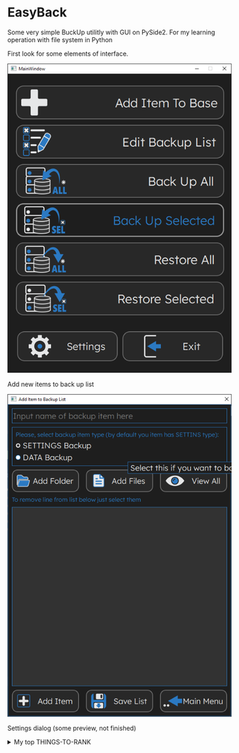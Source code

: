 # EasyBack

Some very simple BuckUp utilitly with GUI on PySide2. For my learning operation with file system in
Python

First look for some elements of interface.

<picture>
 <source media="(prefers-color-scheme: dark)" srcset="arhiv/screens/Screen_01.png">
 <source media="(prefers-color-scheme: light)" srcset="arhiv/screens/Screen_01.png">
 <img alt="Home screen" src="arhiv/screens/Screen_01.png">
</picture>



Add new items to back up list

<picture>
 <source media="(prefers-color-scheme: dark)" srcset="arhiv/screens/Screen_02.png">
 <source media="(prefers-color-scheme: light)" srcset="arhiv/screens/Screen_02.png">
 <img alt="Home screen" src="arhiv/screens/Screen_02.png">
</picture>


Settings dialog (some preview, not finished)
<details>
<summary>My top THINGS-TO-RANK</summary>

<picture>
 <source media="(prefers-color-scheme: dark)" srcset="arhiv/screens/Screen_03.png">
 <source media="(prefers-color-scheme: light)" srcset="arhiv/screens/Screen_03.png">
 <img alt="Home screen" src="arhiv/screens/Screen_03.png">
</picture>

</details>
